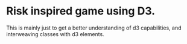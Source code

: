 Risk inspired game using D3.
=========================

This is mainly just to get a better understanding of d3 capabilities, and interweaving classes with d3 elements.
